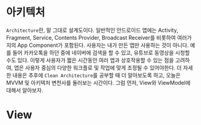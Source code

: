 <!-- title : [Android] MVVM -->
# 아키텍처
<!-- <blockquote class="callout callout_default" style="background: #7B9CCF; color: black; padding: 10px">
  <h6>💡 본 내용은 SWM 멘토링을 기반으로 작성</h6>
</blockquote> -->
`Architecture`란, 말 그대로 설계도이다. 일반적인 안드로이드 앱에는 Activity, Fragment, Service, Contents Provider, Broadcast Receiver를 비롯하여 여러가지의 App Component가 포함된다. 사용자는 내가 만든 앱만 사용하는 것이 아니다. 예를 들어 카카오톡을 하던 중에 네이버에 검색을 할 수 있고, 유튜브로 동영상을 시청할 수도 있다. 이렇게 사용자가 짧은 시간동안 여러 앱과 상호작용할 수 있는 점을 고려하여, 앱은 사용자 중심의 다양한 워크플로 및 작업에 맞게 조정될 수 있어야한다.
더 자세한 내용은 추후에 `Clean Architecture`를 공부할 때 더 알아보도록 하고, 오늘은 MVVM 및 아키텍처 변천사를 둘러보는 시간이다.
그럼 먼저, View와 ViewModel에 대해서 알아보자.

# View